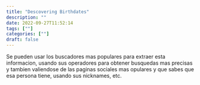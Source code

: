 ```yaml
---
title: "Descovering Birthdates"
description: "" 
date: 2022-09-27T11:52:14
tags: [""]
categories: [""]
draft: false
---
```


Se pueden usar los buscadores mas populares para extraer esta informacion, usando sus operadores para obtener busquedas mas precisas y tambien valiendose de las paginas sociales mas opulares y que sabes que esa persona tiene, usando sus nicknames, etc.

